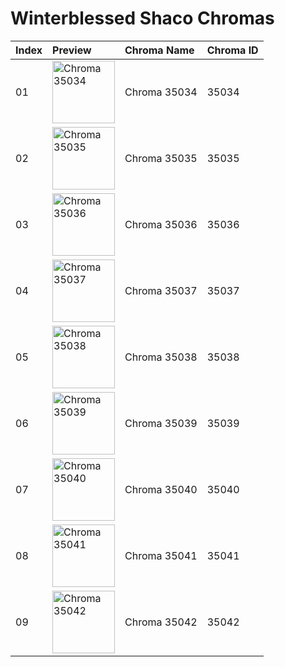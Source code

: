 # Winterblessed Shaco Chromas

| Index | Preview | Chroma Name | Chroma ID |
|:---|:---|:---|:---|
| 01 | <img src='https://raw.communitydragon.org/latest/plugins/rcp-be-lol-game-data/global/default/v1/champion-chroma-images/35/35034.png' alt='Chroma 35034' width='100'> | Chroma 35034 | 35034 |
| 02 | <img src='https://raw.communitydragon.org/latest/plugins/rcp-be-lol-game-data/global/default/v1/champion-chroma-images/35/35035.png' alt='Chroma 35035' width='100'> | Chroma 35035 | 35035 |
| 03 | <img src='https://raw.communitydragon.org/latest/plugins/rcp-be-lol-game-data/global/default/v1/champion-chroma-images/35/35036.png' alt='Chroma 35036' width='100'> | Chroma 35036 | 35036 |
| 04 | <img src='https://raw.communitydragon.org/latest/plugins/rcp-be-lol-game-data/global/default/v1/champion-chroma-images/35/35037.png' alt='Chroma 35037' width='100'> | Chroma 35037 | 35037 |
| 05 | <img src='https://raw.communitydragon.org/latest/plugins/rcp-be-lol-game-data/global/default/v1/champion-chroma-images/35/35038.png' alt='Chroma 35038' width='100'> | Chroma 35038 | 35038 |
| 06 | <img src='https://raw.communitydragon.org/latest/plugins/rcp-be-lol-game-data/global/default/v1/champion-chroma-images/35/35039.png' alt='Chroma 35039' width='100'> | Chroma 35039 | 35039 |
| 07 | <img src='https://raw.communitydragon.org/latest/plugins/rcp-be-lol-game-data/global/default/v1/champion-chroma-images/35/35040.png' alt='Chroma 35040' width='100'> | Chroma 35040 | 35040 |
| 08 | <img src='https://raw.communitydragon.org/latest/plugins/rcp-be-lol-game-data/global/default/v1/champion-chroma-images/35/35041.png' alt='Chroma 35041' width='100'> | Chroma 35041 | 35041 |
| 09 | <img src='https://raw.communitydragon.org/latest/plugins/rcp-be-lol-game-data/global/default/v1/champion-chroma-images/35/35042.png' alt='Chroma 35042' width='100'> | Chroma 35042 | 35042 |
